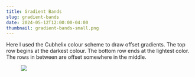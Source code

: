 ```yaml
---
title: Gradient Bands
slug: gradient-bands
date: 2024-05-12T12:00:00-04:00
thumbnail: gradient-bands-small.png
---
```

Here I used the Cubhelix colour scheme to draw offset gradients.
The top row begins at the darkest colour.
The bottom row ends at the lightest color.
The rows in between are offset somewhere in the middle.

<figure>
  <img src="gradient-bands.png" />
</figure>
